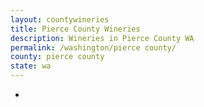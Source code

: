 ```yaml
---
layout: countywineries
title: Pierce County Wineries
description: Wineries in Pierce County WA
permalink: /washington/pierce county/
county: pierce county
state: wa
---
```

-
